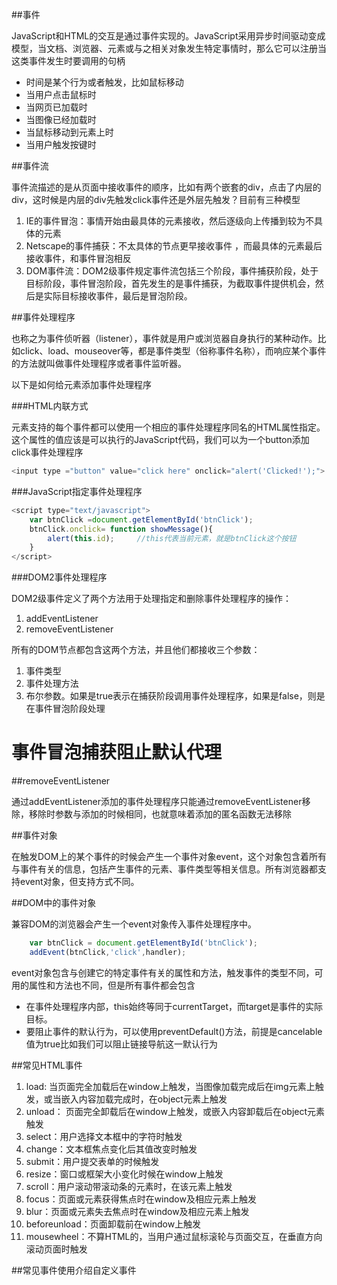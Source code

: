 ##事件

JavaScript和HTML的交互是通过事件实现的。JavaScript采用异步时间驱动变成模型，当文档、浏览器、元素或与之相关对象发生特定事情时，那么它可以注册当这类事件发生时要调用的句柄

* 时间是某个行为或者触发，比如鼠标移动
* 当用户点击鼠标时
* 当网页已加载时
* 当图像已经加载时
* 当鼠标移动到元素上时
* 当用户触发按键时

##事件流

事件流描述的是从页面中接收事件的顺序，比如有两个嵌套的div，点击了内层的div，这时候是内层的div先触发click事件还是外层先触发？目前有三种模型

1. IE的事件冒泡：事情开始由最具体的元素接收，然后逐级向上传播到较为不具体的元素
2. Netscape的事件捕获：不太具体的节点更早接收事件 ，而最具体的元素最后接收事件，和事件冒泡相反
3. DOM事件流：DOM2级事件规定事件流包括三个阶段，事件捕获阶段，处于目标阶段，事件冒泡阶段，首先发生的是事件捕获，为截取事件提供机会，然后是实际目标接收事件，最后是冒泡阶段。

##事件处理程序

也称之为事件侦听器（listener），事件就是用户或浏览器自身执行的某种动作。比如click、load、mouseover等，都是事件类型（俗称事件名称），而响应某个事件的方法就叫做事件处理程序或者事件监听器。

以下是如何给元素添加事件处理程序

###HTML内联方式

元素支持的每个事件都可以使用一个相应的事件处理程序同名的HTML属性指定。这个属性的值应该是可以执行的JavaScript代码，我们可以为一个button添加click事件处理程序

```js
<input type ="button" value="click here" onclick="alert('Clicked!');">
```

###JavaScript指定事件处理程序

```js
<script type="text/javascript">
    var btnClick =document.getElementById('btnClick');
    btnClick.onclick= function showMessage(){
        alert(this.id);     //this代表当前元素，就是btnClick这个按钮
    }
</script>

```

###DOM2事件处理程序

DOM2级事件定义了两个方法用于处理指定和删除事件处理程序的操作：

1. addEventListener
2. removeEventListener

所有的DOM节点都包含这两个方法，并且他们都接收三个参数：

1. 事件类型
2. 事件处理方法
3. 布尔参数。如果是true表示在捕获阶段调用事件处理程序，如果是false，则是在事件冒泡阶段处理









# 事件冒泡捕获阻止默认代理

##removeEventListener

通过addEventListener添加的事件处理程序只能通过removeEventListener移除，移除时参数与添加的时候相同，也就意味着添加的匿名函数无法移除




##事件对象

在触发DOM上的某个事件的时候会产生一个事件对象event，这个对象包含着所有与事件有关的信息，包括产生事件的元素、事件类型等相关信息。所有浏览器都支持event对象，但支持方式不同。

##DOM中的事件对象
 
兼容DOM的浏览器会产生一个event对象传入事件处理程序中。

```js
    var btnClick = document.getElementById('btnClick');
    addEvent(btnClick,'click',handler);

```

event对象包含与创建它的特定事件有关的属性和方法，触发事件的类型不同，可用的属性和方法也不同，但是所有事件都会包含

* 在事件处理程序内部，this始终等同于currentTarget，而target是事件的实际目标。
* 要阻止事件的默认行为，可以使用preventDefault()方法，前提是cancelable值为true比如我们可以阻止链接导航这一默认行为


##常见HTML事件

1. load: 当页面完全加载后在window上触发，当图像加载完成后在img元素上触发，或当嵌入内容加载完成时，在object元素上触发
2. unload： 页面完全卸载后在window上触发，或嵌入内容卸载后在object元素触发
3. select：用户选择文本框中的字符时触发
4. change：文本框焦点变化后其值改变时触发
5. submit：用户提交表单的时候触发
6. resize：窗口或框架大小变化时候在window上触发
7. scroll：用户滚动带滚动条的元素时，在该元素上触发
8. focus：页面或元素获得焦点时在window及相应元素上触发
9. blur：页面或元素失去焦点时在window及相应元素上触发
10. beforeunload：页面卸载前在window上触发
11. mousewheel：不算HTML的，当用户通过鼠标滚轮与页面交互，在垂直方向滚动页面时触发





##常见事件使用介绍自定义事件

